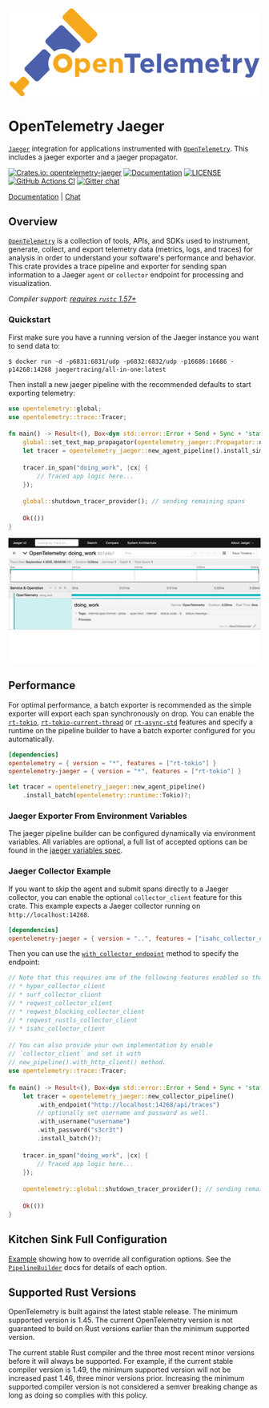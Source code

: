 ![OpenTelemetry — An observability framework for cloud-native software.][splash]

[splash]: https://raw.githubusercontent.com/open-telemetry/opentelemetry-rust/main/assets/logo-text.png

# OpenTelemetry Jaeger

[`Jaeger`] integration for applications instrumented with [`OpenTelemetry`]. This includes a jaeger exporter and a jaeger propagator.

[![Crates.io: opentelemetry-jaeger](https://img.shields.io/crates/v/opentelemetry-jaeger.svg)](https://crates.io/crates/opentelemetry-jaeger)
[![Documentation](https://docs.rs/opentelemetry-jaeger/badge.svg)](https://docs.rs/opentelemetry-jaeger)
[![LICENSE](https://img.shields.io/crates/l/opentelemetry-jaeger)](./LICENSE)
[![GitHub Actions CI](https://github.com/open-telemetry/opentelemetry-rust/workflows/CI/badge.svg)](https://github.com/open-telemetry/opentelemetry-rust/actions?query=workflow%3ACI+branch%3Amain)
[![Gitter chat](https://img.shields.io/badge/gitter-join%20chat%20%E2%86%92-brightgreen.svg)](https://gitter.im/open-telemetry/opentelemetry-rust)

[Documentation](https://docs.rs/opentelemetry-jaeger) |
[Chat](https://gitter.im/open-telemetry/opentelemetry-rust)

## Overview

[`OpenTelemetry`] is a collection of tools, APIs, and SDKs used to instrument,
generate, collect, and export telemetry data (metrics, logs, and traces) for
analysis in order to understand your software's performance and behavior. This
crate provides a trace pipeline and exporter for sending span information to a
Jaeger `agent` or `collector` endpoint for processing and visualization.

*Compiler support: [requires `rustc` 1.57+][msrv]*

[`Jaeger`]: https://www.jaegertracing.io/
[`OpenTelemetry`]: https://crates.io/crates/opentelemetry
[msrv]: #supported-rust-versions

### Quickstart

First make sure you have a running version of the Jaeger instance you want to
send data to:

```shell
$ docker run -d -p6831:6831/udp -p6832:6832/udp -p16686:16686 -p14268:14268 jaegertracing/all-in-one:latest
```

Then install a new jaeger pipeline with the recommended defaults to start
exporting telemetry:

```rust
use opentelemetry::global;
use opentelemetry::trace::Tracer;

fn main() -> Result<(), Box<dyn std::error::Error + Send + Sync + 'static>> {
    global::set_text_map_propagator(opentelemetry_jaeger::Propagator::new());
    let tracer = opentelemetry_jaeger::new_agent_pipeline().install_simple()?;

    tracer.in_span("doing_work", |cx| {
        // Traced app logic here...
    });

    global::shutdown_tracer_provider(); // sending remaining spans

    Ok(())
}
```

![Jaeger UI](https://raw.githubusercontent.com/open-telemetry/opentelemetry-rust/main/opentelemetry-jaeger/trace.png)

## Performance

For optimal performance, a batch exporter is recommended as the simple exporter
will export each span synchronously on drop. You can enable the [`rt-tokio`],
[`rt-tokio-current-thread`] or [`rt-async-std`] features and specify a runtime
on the pipeline builder to have a batch exporter configured for you
automatically.

```toml
[dependencies]
opentelemetry = { version = "*", features = ["rt-tokio"] }
opentelemetry-jaeger = { version = "*", features = ["rt-tokio"] }
```

```rust
let tracer = opentelemetry_jaeger::new_agent_pipeline()
    .install_batch(opentelemetry::runtime::Tokio)?;
```

[`rt-tokio`]: https://tokio.rs
[`rt-tokio-current-thread`]: https://tokio.rs
[`rt-async-std`]: https://async.rs

### Jaeger Exporter From Environment Variables

The jaeger pipeline builder can be configured dynamically via environment
variables. All variables are optional, a full list of accepted options can be
found in the [jaeger variables spec].

[jaeger variables spec]: https://github.com/open-telemetry/opentelemetry-specification/blob/master/specification/sdk-environment-variables.md#jaeger-exporter

### Jaeger Collector Example

If you want to skip the agent and submit spans directly to a Jaeger collector,
you can enable the optional `collector_client` feature for this crate. This
example expects a Jaeger collector running on `http://localhost:14268`.

```toml
[dependencies]
opentelemetry-jaeger = { version = "..", features = ["isahc_collector_client"] }
```

Then you can use the [`with_collector_endpoint`] method to specify the endpoint:

[`with_collector_endpoint`]: https://docs.rs/opentelemetry-jaeger/latest/opentelemetry_jaeger/struct.PipelineBuilder.html#method.with_collector_endpoint

```rust
// Note that this requires one of the following features enabled so that there is a default http client implementation
// * hyper_collector_client
// * surf_collector_client
// * reqwest_collector_client
// * reqwest_blocking_collector_client
// * reqwest_rustls_collector_client
// * isahc_collector_client

// You can also provide your own implementation by enable
// `collector_client` and set it with
// new_pipeline().with_http_client() method.
use opentelemetry::trace::Tracer;

fn main() -> Result<(), Box<dyn std::error::Error + Send + Sync + 'static>> {
    let tracer = opentelemetry_jaeger::new_collector_pipeline()
        .with_endpoint("http://localhost:14268/api/traces")
        // optionally set username and password as well.
        .with_username("username")
        .with_password("s3cr3t")
        .install_batch()?;

    tracer.in_span("doing_work", |cx| {
        // Traced app logic here...
    });

    opentelemetry::global::shutdown_tracer_provider(); // sending remaining spans

    Ok(())
}
```

## Kitchen Sink Full Configuration

[Example]((https://docs.rs/opentelemetry-jaeger/latest/opentelemetry_jaeger/#kitchen-sink-full-configuration)) showing how to override all configuration options. See the
[`PipelineBuilder`] docs for details of each option.

[`PipelineBuilder`]: https://docs.rs/opentelemetry-jaeger/latest/opentelemetry_jaeger/struct.PipelineBuilder.html

## Supported Rust Versions

OpenTelemetry is built against the latest stable release. The minimum supported
version is 1.45. The current OpenTelemetry version is not guaranteed to build
on Rust versions earlier than the minimum supported version.

The current stable Rust compiler and the three most recent minor versions
before it will always be supported. For example, if the current stable compiler
version is 1.49, the minimum supported version will not be increased past 1.46,
three minor versions prior. Increasing the minimum supported compiler version
is not considered a semver breaking change as long as doing so complies with
this policy.
